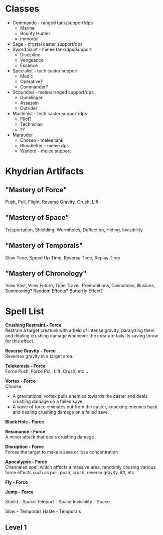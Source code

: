 # Classes

* Commando - ranged tank/support/dps
    * Marine
    * Bounty Hunter
    * Immortal
* Sage - crystal caster support/dps
* Sword Saint - melee tank/dps/support
    * Discipline
    * Vengeance
	* Essence
* Specialist - tech caster support
    * Medic
    * Operative?
    * Commander?
* Scoundrel - melee/ranged support/dps
    * Gunslinger
    * Assassin
    * Outrider
* Machinist - tech caster support/dps
    * Pilot?
	* Technician
	* ??
* Marauder
    * Chosen - melee tank
    * Bloodletter - melee dps
    * Warlord - melee support

# Khydrian Artifacts

## "Mastery of Force"

Push, Pull, Flight, Reverse Gravity, Crush, Lift

## "Mastery of Space"

Teleportation, Shielding, Wormholes, Deflection, Hiding, Invisibility

## "Mastery of Temporals"

Slow Time, Speed Up Time, Reverse Time, Replay Time

## "Mastery of Chronology"

View Past, View Future, Time Travel, Premonitions, Divinations, Illusions, Summoning? Random Effects? Butterfly Effect?

# Spell List

__Crushing Restraint - Force__  
Restrain a target creature with a field of intense gravity, paralyzing them and dealing crushing damage whenever the creature fails its saving throw for this effect.

__Reverse Gravity - Force__  
Reverses gravity in a target area.

__Telekenisis - Force__  
Force Push, Force Pull, Lift, Crush, etc...

__Vortex - Force__  
Choose:  
* A gravitational vortex pulls enemies towards the caster and deals crushing damage on a failed save.
* A wave of force eminates out from the caster, knocking enemies back and dealing crushing damage on a failed save.

__Black Hole - Force__  

__Resonance - Force__  
A minor attack that deals crushing damage

__Disruption - Force__  
Forces the target to make a save or lose concentration

__Apocalypse - Force__  
Channeled spell which affects a massive area, randomly causing various force effects such as pull, push, crush, reverse gravity, lift, etc

__Fly - Force__  

__Jump - Force__  



Shield - Space
Teleport - Space
Invisiblity - Space

Slow - Temporals
Haste - Temporals


## Level 1